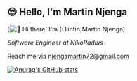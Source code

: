 ## 😎 Hello, I'm **Martin Njenga**
[<img src="https://user-images.githubusercontent.com/32560913/204728333-2d1db6b2-40de-45a4-9d23-81ec43e3e937.gif" alt="👋 Hi there! I'm ((Tintin|Martin Njenga)" title="👋 Hi there! I'm ((Tintin|Martin Njenga)"/>
<!-- ![hacker](https://user-images.githubusercontent.com/32560913/204728333-2d1db6b2-40de-45a4-9d23-81ec43e3e937.gif) -->

*Software Engineer at NikoRadius*

Reach me via njengamartin72@gmail.com

<!-- [looney [MConverter.eu].webm](https://user-images.githubusercontent.com/32560913/204561473-79121b9d-697c-4ece-8ff9-df6515b16294.webm) -->


[![Anurag's GitHub stats](https://github-readme-stats.vercel.app/api?username=tintin72&count_private=true&show_icons=true&theme=gruvbox)](https://github.com/anuraghazra/github-readme-stats)
